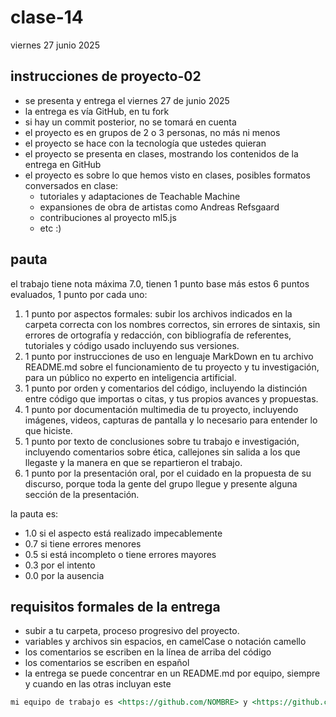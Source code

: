 # clase-14

viernes 27 junio 2025

## instrucciones de proyecto-02

- se presenta y entrega el viernes 27 de junio 2025
- la entrega es vía GitHub, en tu fork
- si hay un commit posterior, no se tomará en cuenta
- el proyecto es en grupos de 2 o 3 personas, no más ni menos
- el proyecto se hace con la tecnología que ustedes quieran
- el proyecto se presenta en clases, mostrando los contenidos de la entrega en GitHub
- el proyecto es sobre lo que hemos visto en clases, posibles formatos conversados en clase:
  - tutoriales y adaptaciones de Teachable Machine
  - expansiones de obra de artistas como Andreas Refsgaard
  - contribuciones al proyecto ml5.js
  - etc :)

## pauta

el trabajo tiene nota máxima 7.0, tienen 1 punto base más estos 6 puntos evaluados, 1 punto por cada uno:

1. 1 punto por aspectos formales: subir los archivos indicados en la carpeta correcta con los nombres correctos, sin errores de sintaxis, sin errores de ortografía y redacción, con bibliografía de referentes, tutoriales y código usado incluyendo sus versiones.
2. 1 punto por instrucciones de uso en lenguaje MarkDown en tu archivo README.md sobre el funcionamiento de tu proyecto y tu investigación, para un público no experto en inteligencia artificial.
3. 1 punto por orden y comentarios del código, incluyendo la distinción entre código que importas o citas, y tus propios avances y propuestas.
4. 1 punto por documentación multimedia de tu proyecto, incluyendo imágenes, videos, capturas de pantalla y lo necesario para entender lo que hiciste.
5. 1 punto por texto de conclusiones sobre tu trabajo e investigación, incluyendo comentarios sobre ética, callejones sin salida a los que llegaste y la manera en que se repartieron el trabajo.
6. 1 punto por la presentación oral, por el cuidado en la propuesta de su discurso, porque toda la gente del grupo llegue y presente alguna sección de la presentación.

la pauta es:

- 1.0 si el aspecto está realizado impecablemente
- 0.7 si tiene errores menores
- 0.5 si está incompleto o tiene errores mayores
- 0.3 por el intento
- 0.0 por la ausencia

## requisitos formales de la entrega

- subir a tu carpeta, proceso progresivo del proyecto.
- variables y archivos sin espacios, en camelCase o notación camello
- los comentarios se escriben en la línea de arriba del código
- los comentarios se escriben en español
- la entrega se puede concentrar en un README.md por equipo, siempre y cuando en las otras incluyan este

```md
mi equipo de trabajo es <https://github.com/NOMBRE> y <https://github.com/NOMBRE>, entregamos en el repositorio en este enlace <https://github.com/ETC>.
```

<!-- día de entrega y presentaciones del proyecto-02

## horario

* 03:00pm - 03:20pm: montaje
* 03:20pm - 03:40pm: presentación de grupo01
* 03:40pm - 04:00pm: presentación de grupo02
* 04:00pm - 04:20pm: presentación de grupo03
* 04:20pm - 04:40pm: presentación de grupo04
* 04:40pm - 05:00pm: pausa
* 05:00pm - 05:30pm: presentación de grupo05
* 05:30pm - 05:50pm: presentación de grupo06
* 05:50pm - 06:10pm: presentación de grupo07
* 06:10pm - 06:30pm: presentación de grupo08

## grupos

1. Giulianocam gaticamartin Jacob-Gidi
2. BenjaminGonzalezFAU franciscomorande  IgnaciaUch
3. PatoMerino nachofau fuhua486
4. ValentinaAbarcia annibustamante erleafuentealba
5. Romicancino joo08
6. GabooDesign feff-y benjaminrivasm
7. VicentilloTF Francys-vs
8. RafaFerrary antoniapozo -->
